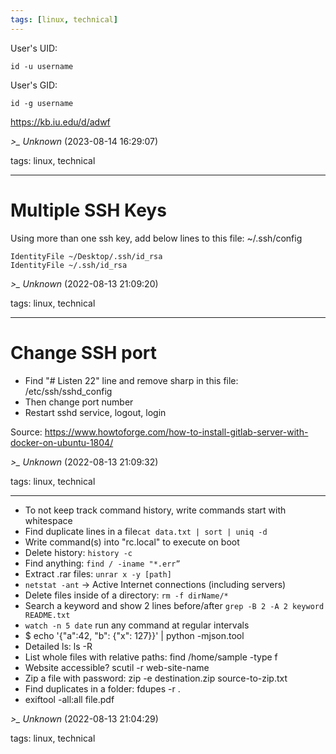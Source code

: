 ```yaml
---
tags: [linux, technical]
---
```


User's UID:

```  
id -u username  
```

User's GID:

```  
id -g username  
```

https://kb.iu.edu/d/adwf

*>_ Unknown* (2023-08-14 16:29:07)

tags: linux, technical

---

# Multiple SSH Keys

Using more than one ssh key, add below lines to this file: ~/.ssh/config

```  
IdentityFile ~/Desktop/.ssh/id_rsa  
IdentityFile ~/.ssh/id_rsa  
```

*>_ Unknown* (2022-08-13 21:09:20)

tags: linux, technical

---

# Change SSH port

- Find "# Listen 22" line and remove sharp in this file: /etc/ssh/sshd_config
- Then change port number
- Restart sshd service, logout, login

Source: https://www.howtoforge.com/how-to-install-gitlab-server-with-docker-on-ubuntu-1804/

*>_ Unknown* (2022-08-13 21:09:32)

tags: linux, technical

---

- To not keep track command history, write commands start with whitespace
- Find duplicate lines in a file```cat data.txt | sort | uniq -d ```
- Write command(s) into "rc.local" to execute on boot
- Delete history: ```history -c```
- Find anything: ```find / -iname "*.err”```
- Extract .rar files: ```unrar x -y [path]```
- ```netstat -ant``` -> Active Internet connections (including servers)
- Delete files inside of a directory: ```rm -f dirName/*```
- Search a keyword and show 2 lines before/after ```grep -B 2 -A 2 keyword README.txt``` 
- ```watch -n 5 date``` run any command at regular intervals
- $ echo '{"a":42, "b": {"x": 127}}' | python -mjson.tool
- Detailed ls: ls -R
- List whole files with relative paths: find /home/sample -type f
- Website accessible? scutil -r web-site-name
- Zip a file with password: zip -e destination.zip source-to-zip.txt
- Find duplicates in a folder: fdupes -r .
- exiftool -all:all file.pdf

*>_ Unknown* (2022-08-13 21:04:29)

tags: linux, technical

